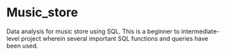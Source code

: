 # Music_store
Data analysis for music store using SQL.
This is a beginner to intermediate-level project wherein several important SQL functions and queries have been used.



